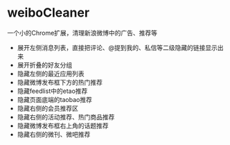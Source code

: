 ﻿weiboCleaner
============

一个小的Chrome扩展，清理新浪微博中的广告、推荐等

- 展开左侧消息列表，直接把评论、@提到我的、私信等二级隐藏的链接显示出来
- 展开折叠的好友分组
- 隐藏左侧的最近应用列表
- 隐藏微博发布框下方的热门推荐
- 隐藏feedlist中的etao推荐
- 隐藏页面底端的taobao推荐
- 隐藏右侧的会员推荐区
- 隐藏右侧的活动推荐、热门商品推荐
- 隐藏微博发布框右上角的话题推荐
- 隐藏右侧的微刊、微吧推荐